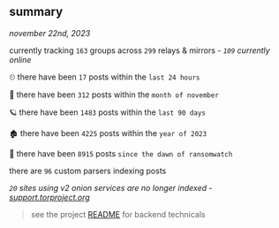 
## summary
_november 22nd, 2023_

currently tracking `163` groups across `299` relays & mirrors - _`109` currently online_

⏲ there have been `17` posts within the `last 24 hours`

🦈 there have been `312` posts within the `month of november`

🪐 there have been `1483` posts within the `last 90 days`

🏚 there have been `4225` posts within the `year of 2023`

🦕 there have been `8915` posts `since the dawn of ransomwatch`

there are `96` custom parsers indexing posts

_`20` sites using v2 onion services are no longer indexed - [support.torproject.org](https://support.torproject.org/onionservices/v2-deprecation/)_

> see the project [README](https://github.com/joshhighet/ransomwatch#ransomwatch--) for backend technicals
